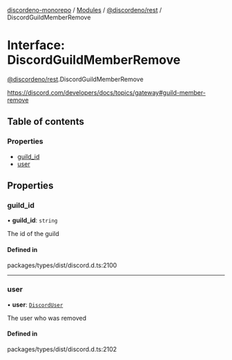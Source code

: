 [discordeno-monorepo](../README.md) / [Modules](../modules.md) / [@discordeno/rest](../modules/discordeno_rest.md) / DiscordGuildMemberRemove

# Interface: DiscordGuildMemberRemove

[@discordeno/rest](../modules/discordeno_rest.md).DiscordGuildMemberRemove

https://discord.com/developers/docs/topics/gateway#guild-member-remove

## Table of contents

### Properties

- [guild_id](discordeno_rest.DiscordGuildMemberRemove.md#guild_id)
- [user](discordeno_rest.DiscordGuildMemberRemove.md#user)

## Properties

### guild_id

• **guild_id**: `string`

The id of the guild

#### Defined in

packages/types/dist/discord.d.ts:2100

---

### user

• **user**: [`DiscordUser`](discordeno_rest.DiscordUser.md)

The user who was removed

#### Defined in

packages/types/dist/discord.d.ts:2102
